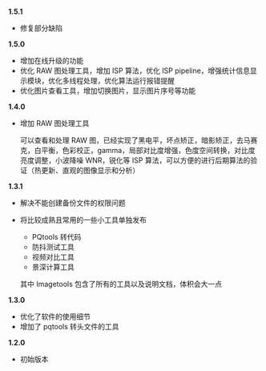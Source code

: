 **1.5.1**

- 修复部分缺陷

**1.5.0**

- 增加在线升级的功能
- 优化 RAW 图处理工具，增加 ISP 算法，优化 ISP pipeline，增强统计信息显示模块，优化多线程处理，优化算法运行报错提醒
- 优化图片查看工具，增加切换图片，显示图片序号等功能

**1.4.0**

- 增加 RAW 图处理工具

  可以查看和处理 RAW 图，已经实现了黑电平，坏点矫正，暗影矫正，去马赛克，白平衡，色彩校正，gamma，局部对比度增强，色度空间转换，对比度亮度调整，小波降噪 WNR，锐化等 ISP 算法，可以方便的进行后期算法的验证（热更新、直观的图像显示和分析）

**1.3.1**

- 解决不能创建备份文件的权限问题
- 将比较成熟且常用的一些小工具单独发布

  - PQtools 转代码
  - 防抖测试工具
  - 视频对比工具
  - 景深计算工具

  其中 Imagetools 包含了所有的工具以及说明文档，体积会大一点

**1.3.0**

- 优化了软件的使用细节
- 增加了 pqtools 转头文件的工具

**1.2.0**

- 初始版本
